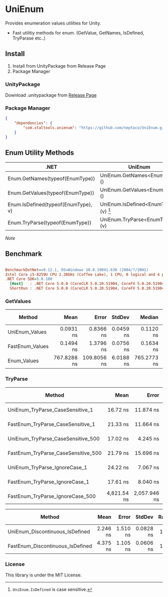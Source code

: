 # UniEnum

Provides enumeration values utilities for Unity.

- Fast utilitiy methods for enum. (GetValue, GetNames, IsDefined, TryParase etc..)

## Install

1. Install from UnityPackage from Release Page
2. Package Manager

### UnityPackage

Download .unitypackage from [Release Page](https://github.com/neptaco/UniEnum/releases)

### Package Manager

```manifest.json
{
    "dependencies": {
        "com.xtaltools.unienum": "https://github.com/neptaco/UniEnum.git?path=src/UniEnum.Unity/Assets/UniEnum"
    }
}
```


## Enum Utility Methods

|.NET|UniEnum|
|----|-------|
|Enum.GetNames(typeof(EnumType))|UniEnum.GetNames\<EnumType>()|
|Enum.GetValues(typeof(EnumType))|UniEnum.GetValues\<EnumType>()|
|Enum.IsDefined(typeof(EnumType), v)|UniEnum.IsDefined\<EnumType>(v) [^1]|
|Enum.TryParse(typeof(EnumType))|UniEnum.TryParse\<EnumType>(v)|


*Note*

[^1]: `UniEnum.IsDefined` is case sensitive.

## Benchmark

``` ini

BenchmarkDotNet=v0.12.1, OS=Windows 10.0.19041.630 (2004/?/20H1)
Intel Core i5-8259U CPU 2.30GHz (Coffee Lake), 1 CPU, 8 logical and 4 physical cores
.NET Core SDK=5.0.100
  [Host]   : .NET Core 5.0.0 (CoreCLR 5.0.20.51904, CoreFX 5.0.20.51904), X64 RyuJIT
  ShortRun : .NET Core 5.0.0 (CoreCLR 5.0.20.51904, CoreFX 5.0.20.51904), X64 RyuJIT
```

### GetValues

|          Method |        Mean |       Error |    StdDev |      Median |     Ratio |  RatioSD |  Gen 0 | Gen 1 | Gen 2 | Allocated |
|---------------- |------------:|------------:|----------:|------------:|----------:|---------:|-------:|------:|------:|----------:|
|  UniEnum_Values |   0.0931 ns |   0.8366 ns | 0.0459 ns |   0.1120 ns |      1.00 |     0.00 |      - |     - |     - |         - |
| FastEnum_Values |   0.1494 ns |   1.3796 ns | 0.0756 ns |   0.1634 ns |      2.44 |     2.54 |      - |     - |     - |         - |
|     Enum_Values | 767.8288 ns | 109.8056 ns | 6.0188 ns | 765.2773 ns | 10,559.26 | 7,092.53 | 0.0706 |     - |     - |     224 B |

### TryParse

|                              Method |        Mean |        Error |     StdDev |  Ratio | RatioSD | Gen 0 | Gen 1 | Gen 2 | Allocated |
|------------------------------------ |------------:|-------------:|-----------:|-------:|--------:|------:|------:|------:|----------:|
|    UniEnum_TryParse_CaseSensitive_1 |    16.72 ns |    11.874 ns |   0.651 ns |   1.00 |    0.00 |     - |     - |     - |         - |
|   FastEnum_TryParse_CaseSensitive_1 |    21.33 ns |    11.664 ns |   0.639 ns |   1.28 |    0.09 |     - |     - |     - |         - |
|  UniEnum_TryParse_CaseSensitive_500 |    17.02 ns |     4.245 ns |   0.233 ns |   1.02 |    0.05 |     - |     - |     - |         - |
| FastEnum_TryParse_CaseSensitive_500 |    21.79 ns |    15.696 ns |   0.860 ns |   1.31 |    0.08 |     - |     - |     - |         - |
|       UniEnum_TryParse_IgnoreCase_1 |    24.22 ns |     7.067 ns |   0.387 ns |   1.45 |    0.03 |     - |     - |     - |         - |
|      FastEnum_TryParse_IgnoreCase_1 |    17.61 ns |     8.040 ns |   0.441 ns |   1.05 |    0.06 |     - |     - |     - |         - |
|    FastEnum_TryParse_IgnoreCase_500 | 4,821.54 ns | 2,057.946 ns | 112.803 ns | 288.58 |    9.61 |     - |     - |     - |         - |


|                           Method |     Mean |    Error |    StdDev | Ratio | RatioSD | Gen 0 | Gen 1 | Gen 2 | Allocated |
|--------------------------------- |---------:|---------:|----------:|------:|--------:|------:|------:|------:|----------:|
|  UniEnum_Discontinuous_IsDefined | 2.246 ns | 1.510 ns | 0.0828 ns |  1.00 |    0.00 |     - |     - |     - |         - |
| FastEnum_Discontinuous_IsDefined | 4.375 ns | 1.105 ns | 0.0606 ns |  1.95 |    0.05 |     - |     - |     - |         - |


### License

This library is under the MIT License.